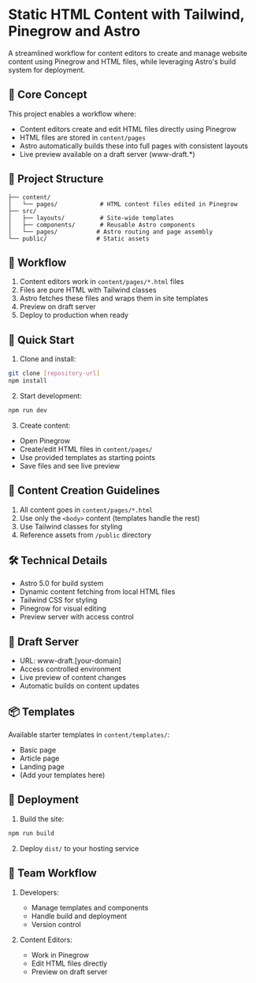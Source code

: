 # Static HTML Content with Tailwind, Pinegrow and Astro

A streamlined workflow for content editors to create and manage website content using Pinegrow and HTML files, while leveraging Astro's build system for deployment.

## 🎯 Core Concept

This project enables a workflow where:
- Content editors create and edit HTML files directly using Pinegrow
- HTML files are stored in `content/pages`
- Astro automatically builds these into full pages with consistent layouts
- Live preview available on a draft server (www-draft.*)

## 📁 Project Structure

```
├── content/
│   └── pages/            # HTML content files edited in Pinegrow
├── src/
│   ├── layouts/          # Site-wide templates
│   ├── components/       # Reusable Astro components
│   └── pages/           # Astro routing and page assembly
└── public/              # Static assets
```

## 🔄 Workflow

1. Content editors work in `content/pages/*.html` files
2. Files are pure HTML with Tailwind classes
3. Astro fetches these files and wraps them in site templates
4. Preview on draft server
5. Deploy to production when ready

## 🚀 Quick Start

1. Clone and install:
```bash
git clone [repository-url]
npm install
```

2. Start development:
```bash
npm run dev
```

3. Create content:
- Open Pinegrow
- Create/edit HTML files in `content/pages/`
- Use provided templates as starting points
- Save files and see live preview

## 📝 Content Creation Guidelines

1. All content goes in `content/pages/*.html`
2. Use only the `<body>` content (templates handle the rest)
3. Use Tailwind classes for styling
4. Reference assets from `/public` directory

## 🛠️ Technical Details

- Astro 5.0 for build system
- Dynamic content fetching from local HTML files
- Tailwind CSS for styling
- Pinegrow for visual editing
- Preview server with access control

## 🔐 Draft Server

- URL: www-draft.[your-domain]
- Access controlled environment
- Live preview of content changes
- Automatic builds on content updates

## 📦 Templates

Available starter templates in `content/templates/`:
- Basic page
- Article page
- Landing page
- (Add your templates here)

## 🚀 Deployment

1. Build the site:
```bash
npm run build
```

2. Deploy `dist/` to your hosting service

## 👥 Team Workflow

1. Developers:
   - Manage templates and components
   - Handle build and deployment
   - Version control

2. Content Editors:
   - Work in Pinegrow
   - Edit HTML files directly
   - Preview on draft server
